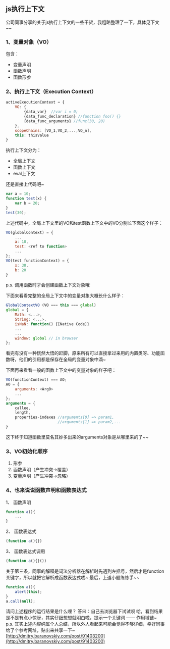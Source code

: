 ## js执行上下文
公司同事分享的关于js执行上下文的一些干货，我粗略整理了一下，具体见下文~~

### 1、变量对象（VO）
包含：
- 变量声明
- 函数声明
- 函数形参

### 2、执行上下文（Execution Context）
```javascript
activeExecutionContext = {
	VO: {
		{data_var}  //var i = 0;
		{data_func_declaration} //function foo() {}
		{data_func_arguments} //func(30, 20)
	},
	scopeChains: [VO_1,VO_2,...,VO_n],
	this: thisValue
}
```
执行上下文分为：
- 全局上下文
- 函数上下文
- eval上下文

还是直接上代码吧~

```javascript
var a = 10;
function test(x) {
	var b = 20;
}
test(30);
```
上述代码中，全局上下文里的VO和test函数上下文中的VO分别长下面这个样子：

```javascript
VO(globalContext) = {
	...
	a: 10,
	test: <ref to function>
	...
};
VO(test functionContext) = {
	x: 30,
	b: 20
}
```
p.s. 调用函数时才会创建函数上下文对象哦

下面来看看完整的全局上下文中的变量对象大概长什么样子：

```javascript
GlobalContextVO (VO === this === global)
global = {
	Math: <...>,
	String: <...>,
	isNaN: function() {[Native Code]}
	...
	...
	window: global // in browser
};
```
看完有没有一种恍然大悟的赶脚，原来所有可以直接拿过来用的内置类呀、功能函数呀，他们的引用都是保存在全局的变量对象中滴~

下面再来看看一般的函数上下文中的变量对象的样子吧：

```javascript
VO(functionContext) === AO;
AO = {
	arguments: <Arg0>
	...
};
arguments = {
	callee,
	length,
	properties-indexes //arguments[0] => param1,
	                   //arguments[1] => param2,...
}
```
这下终于知道函数里莫名其妙多出来的arguments对象是从哪里来的了~~

### 3、VO初始化顺序
1. 形参
2. 函数声明（产生冲突->覆盖）
3. 变量声明（产生冲突->忽略）

### 4、也来说说函数声明和函数表达式
1、 函数声明
```javascript
function a(){
	...
}
```
2、 函数表达式
```javascript
(function a(){})
```
3、 函数表达式调用
```javascript
(function a(){}())
```

关于第三条，同事的解释是词法分析器在解析时先遇到左括号，然后才是function关键字，所以就把它解析成函数表达式喽~
最后，上道小题练练手~~
```javascript
function a(){
	alert(this);
}
a.call(null);
```
请问上述程序的运行结果是什么哩？
答曰：自己去浏览器下试试呗
哈，看到结果是不是有点小惊讶，其实仔细想想就明白啦，提示一个关键词 —— 作用域链~
p.s. 其实上述内容纯属个人总结，所以外人看起来可能会觉得不够详细，幸好同事给了个参考网址，贴出来共享一下~
[http://dmitry.baranovskiy.com/post/91403200](http://dmitry.baranovskiy.com/post/91403200)

